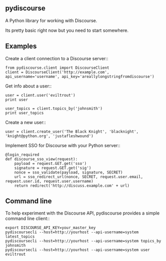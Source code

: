 pydiscourse
------------
A Python library for working with Discourse.

Its pretty basic right now but you need to start somewhere.

Examples
-----------
Create a client connection to a Discourse server::

    from pydiscourse.client import DiscourseClient
    client = DiscourseClient('http://example.com', api_username='username', api_key='areallylongstringfromdiscourse')

Get info about a user::

    user = client.user('eviltrout')
    print user

    user_topics = client.topics_by('johnsmith')
    print user_topics

Create a new user::

    user = client.create_user('The Black Knight', 'blacknight', 'knight@python.org', 'justafleshwound')

Implement SSO for Discourse with your Python server::

    @login_required
    def discourse_sso_view(request):
        payload = request.GET.get('sso')
        signature = request.GET.get('sig')
        nonce = sso_validate(payload, signature, SECRET)
        url = sso_redirect_url(nonce, SECRET, request.user.email, request.user.id, request.user.username)
        return redirect('http://discuss.example.com' + url)

Command line
----------------

To help experiment with the Discourse API, pydiscourse provides a simple command line client::

    export DISCOURSE_API_KEY=your_master_key
    pydiscoursecli --host=http://yourhost --api-username=system latest_topics
    pydiscoursecli --host=http://yourhost --api-username=system topics_by johnsmith
    pydiscoursecli --host=http://yourhost --api-username=system user eviltrout
